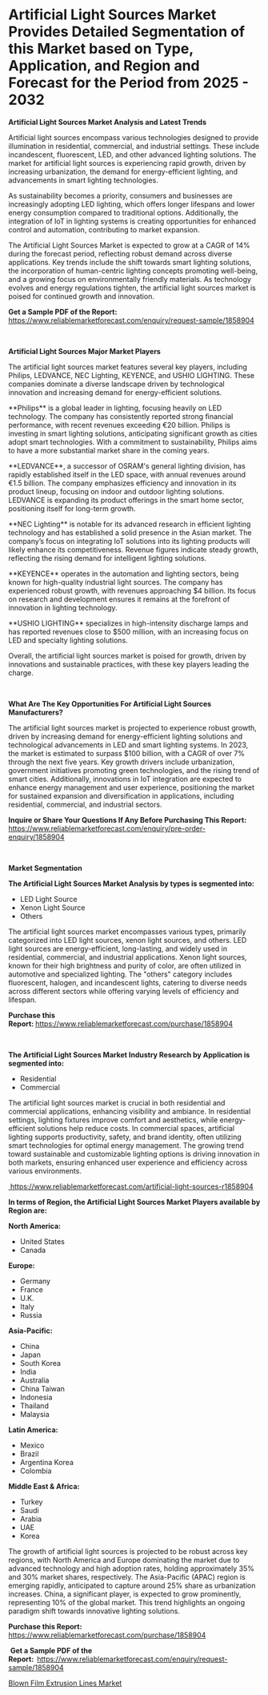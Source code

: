 <p><h1>Artificial Light Sources Market Provides Detailed Segmentation of this Market based on Type, Application, and Region and Forecast for the Period from 2025 - 2032</h1></p><p><strong>Artificial Light Sources Market Analysis and Latest Trends</strong></p>
<p><p>Artificial light sources encompass various technologies designed to provide illumination in residential, commercial, and industrial settings. These include incandescent, fluorescent, LED, and other advanced lighting solutions. The market for artificial light sources is experiencing rapid growth, driven by increasing urbanization, the demand for energy-efficient lighting, and advancements in smart lighting technologies. </p><p>As sustainability becomes a priority, consumers and businesses are increasingly adopting LED lighting, which offers longer lifespans and lower energy consumption compared to traditional options. Additionally, the integration of IoT in lighting systems is creating opportunities for enhanced control and automation, contributing to market expansion. </p><p>The Artificial Light Sources Market is expected to grow at a CAGR of 14% during the forecast period, reflecting robust demand across diverse applications. Key trends include the shift towards smart lighting solutions, the incorporation of human-centric lighting concepts promoting well-being, and a growing focus on environmentally friendly materials. As technology evolves and energy regulations tighten, the artificial light sources market is poised for continued growth and innovation.</p></p>
<p><strong>Get a Sample PDF of the Report:&nbsp;</strong> <a href="https://www.reliablemarketforecast.com/enquiry/request-sample/1858904?utm_campaign=3530&utm_medium=2&utm_source=Github&utm_content=ia&utm_term=10042025&utm_id=artificial-light-sources">https://www.reliablemarketforecast.com/enquiry/request-sample/1858904</a></p>
<p>&nbsp;</p>
<p><strong>Artificial Light Sources Major Market Players</strong></p>
<p><p>The artificial light sources market features several key players, including Philips, LEDVANCE, NEC Lighting, KEYENCE, and USHIO LIGHTING. These companies dominate a diverse landscape driven by technological innovation and increasing demand for energy-efficient solutions.</p><p>**Philips** is a global leader in lighting, focusing heavily on LED technology. The company has consistently reported strong financial performance, with recent revenues exceeding €20 billion. Philips is investing in smart lighting solutions, anticipating significant growth as cities adopt smart technologies. With a commitment to sustainability, Philips aims to have a more substantial market share in the coming years.</p><p>**LEDVANCE**, a successor of OSRAM's general lighting division, has rapidly established itself in the LED space, with annual revenues around €1.5 billion. The company emphasizes efficiency and innovation in its product lineup, focusing on indoor and outdoor lighting solutions. LEDVANCE is expanding its product offerings in the smart home sector, positioning itself for long-term growth.</p><p>**NEC Lighting** is notable for its advanced research in efficient lighting technology and has established a solid presence in the Asian market. The company’s focus on integrating IoT solutions into its lighting products will likely enhance its competitiveness. Revenue figures indicate steady growth, reflecting the rising demand for intelligent lighting solutions.</p><p>**KEYENCE** operates in the automation and lighting sectors, being known for high-quality industrial light sources. The company has experienced robust growth, with revenues approaching $4 billion. Its focus on research and development ensures it remains at the forefront of innovation in lighting technology.</p><p>**USHIO LIGHTING** specializes in high-intensity discharge lamps and has reported revenues close to $500 million, with an increasing focus on LED and specialty lighting solutions. </p><p>Overall, the artificial light sources market is poised for growth, driven by innovations and sustainable practices, with these key players leading the charge.</p></p>
<p>&nbsp;</p>
<p><strong>What Are The Key Opportunities For Artificial Light Sources Manufacturers?</strong></p>
<p><p>The artificial light sources market is projected to experience robust growth, driven by increasing demand for energy-efficient lighting solutions and technological advancements in LED and smart lighting systems. In 2023, the market is estimated to surpass $100 billion, with a CAGR of over 7% through the next five years. Key growth drivers include urbanization, government initiatives promoting green technologies, and the rising trend of smart cities. Additionally, innovations in IoT integration are expected to enhance energy management and user experience, positioning the market for sustained expansion and diversification in applications, including residential, commercial, and industrial sectors.</p></p>
<p><strong>Inquire or Share Your Questions If Any Before Purchasing This Report:</strong> <a href="https://www.reliablemarketforecast.com/enquiry/pre-order-enquiry/1858904?utm_campaign=3530&utm_medium=2&utm_source=Github&utm_content=ia&utm_term=10042025&utm_id=artificial-light-sources">https://www.reliablemarketforecast.com/enquiry/pre-order-enquiry/1858904</a></p>
<p>&nbsp;</p>
<p><strong>Market Segmentation</strong></p>
<p><strong>The Artificial Light Sources Market Analysis by types is segmented into:</strong></p>
<p><ul><li>LED Light Source</li><li>Xenon Light Source</li><li>Others</li></ul></p>
<p><p>The artificial light sources market encompasses various types, primarily categorized into LED light sources, xenon light sources, and others. LED light sources are energy-efficient, long-lasting, and widely used in residential, commercial, and industrial applications. Xenon light sources, known for their high brightness and purity of color, are often utilized in automotive and specialized lighting. The "others" category includes fluorescent, halogen, and incandescent lights, catering to diverse needs across different sectors while offering varying levels of efficiency and lifespan.</p></p>
<p><strong>Purchase this Report:&nbsp;</strong><a href="https://www.reliablemarketforecast.com/purchase/1858904?utm_campaign=3530&utm_medium=2&utm_source=Github&utm_content=ia&utm_term=10042025&utm_id=artificial-light-sources">https://www.reliablemarketforecast.com/purchase/1858904</a></p>
<p>&nbsp;</p>
<p><strong>The Artificial Light Sources Market Industry Research by Application is segmented into:</strong></p>
<p><ul><li>Residential</li><li>Commercial</li></ul></p>
<p><p>The artificial light sources market is crucial in both residential and commercial applications, enhancing visibility and ambiance. In residential settings, lighting fixtures improve comfort and aesthetics, while energy-efficient solutions help reduce costs. In commercial spaces, artificial lighting supports productivity, safety, and brand identity, often utilizing smart technologies for optimal energy management. The growing trend toward sustainable and customizable lighting options is driving innovation in both markets, ensuring enhanced user experience and efficiency across various environments.</p></p>
<p><a href="https://www.reliablemarketforecast.com/artificial-light-sources-r1858904?utm_campaign=3530&utm_medium=2&utm_source=Github&utm_content=ia&utm_term=10042025&utm_id=artificial-light-sources">&nbsp;https://www.reliablemarketforecast.com/artificial-light-sources-r1858904</a></p>
<p><strong>In terms of Region, the Artificial Light Sources Market Players available by Region are:</strong></p>
<p>
    <p> <strong> North America: </strong>
        <ul>
            <li>United States</li>
            <li>Canada</li>
        </ul>
        </p> 
    <p> <strong> Europe: </strong>
        <ul>
            <li>Germany</li>
            <li>France</li>
            <li>U.K.</li>
            <li>Italy</li>
            <li>Russia</li>
        </ul>
        </p> 
    <p> <strong> Asia-Pacific: </strong>
        <ul>
            <li>China</li>
            <li>Japan</li>
            <li>South Korea</li>
            <li>India</li>
            <li>Australia</li>
            <li>China Taiwan</li>
            <li>Indonesia</li>
            <li>Thailand</li>
            <li>Malaysia</li>
        </ul>
        </p> 
    <p> <strong> Latin America: </strong>
        <ul>
            <li>Mexico</li>
            <li>Brazil</li>
            <li>Argentina Korea</li>
            <li>Colombia</li>
        </ul>
        </p> 
    <p> <strong> Middle East & Africa: </strong>
        <ul>
            <li>Turkey</li>
            <li>Saudi</li>
            <li>Arabia</li>
            <li>UAE</li>
            <li>Korea</li>
        </ul>
    </p>
    </p>
<p><p>The growth of artificial light sources is projected to be robust across key regions, with North America and Europe dominating the market due to advanced technology and high adoption rates, holding approximately 35% and 30% market shares, respectively. The Asia-Pacific (APAC) region is emerging rapidly, anticipated to capture around 25% share as urbanization increases. China, a significant player, is expected to grow prominently, representing 10% of the global market. This trend highlights an ongoing paradigm shift towards innovative lighting solutions.</p></p>
<p><strong>Purchase this Report: </strong><a href="https://www.reliablemarketforecast.com/purchase/1858904?utm_campaign=3530&utm_medium=2&utm_source=Github&utm_content=ia&utm_term=10042025&utm_id=artificial-light-sources">https://www.reliablemarketforecast.com/purchase/1858904</a></p>
<p>&nbsp;<strong>Get a Sample PDF of the Report:&nbsp;&nbsp;</strong><a href="https://www.reliablemarketforecast.com/enquiry/request-sample/1858904?utm_campaign=3530&utm_medium=2&utm_source=Github&utm_content=ia&utm_term=10042025&utm_id=artificial-light-sources">https://www.reliablemarketforecast.com/enquiry/request-sample/1858904</a></p>
<p><strong></strong></p>
<p><p><a href="https://github.com/herakterroem/Market-Research-Report-List-1/blob/main/blown-film-extrusion-lines-market.md?utm_campaign=3530&utm_medium=2&utm_source=Github&utm_content=ia&utm_term=10042025&utm_id=artificial-light-sources">Blown Film Extrusion Lines Market</a></p></p>